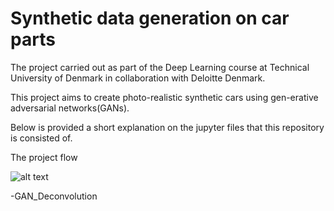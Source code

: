 # Synthetic data generation on car parts
The project carried out as part of the Deep Learning course at Technical University of Denmark in collaboration
with Deloitte Denmark.

This project aims to create photo-realistic synthetic cars using gen-erative adversarial networks(GANs).

Below is provided a short explanation on the jupyter files that this repository is consisted of.

The project flow

![alt text](https://github.com/georgezefko/car-part-segmentation/blob/mainbranch/workflow.png?raw=true)

-GAN_Deconvolution


